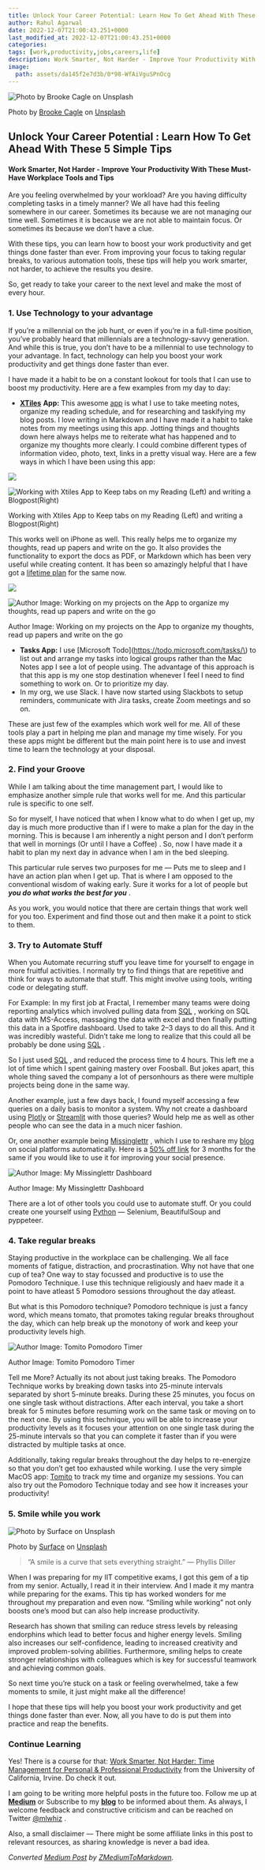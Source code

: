 ```yaml
---
title: Unlock Your Career Potential: Learn How To Get Ahead With These 5 Simple Tips
author: Rahul Agarwal
date: 2022-12-07T21:00:43.251+0000
last_modified_at: 2022-12-07T21:00:43.251+0000
categories: 
tags: [work,productivity,jobs,careers,life]
description: Work Smarter, Not Harder - Improve Your Productivity With These Must-Have Workplace Tools and Tips
image:
  path: assets/da145f2e7d3b/0*98-WfAiVguSPnOcg
---
```




![Photo by [Brooke Cagle](https://unsplash.com/@brookecagle?utm_source=medium&utm_medium=referral) on [Unsplash](https://unsplash.com?utm_source=medium&utm_medium=referral)](assets/da145f2e7d3b/0*98-WfAiVguSPnOcg)

Photo by [Brooke Cagle](https://unsplash.com/@brookecagle?utm_source=medium&utm_medium=referral) on [Unsplash](https://unsplash.com?utm_source=medium&utm_medium=referral)
## Unlock Your Career Potential : Learn How To Get Ahead With These 5 Simple Tips
#### Work Smarter, Not Harder \- Improve Your Productivity With These Must\-Have Workplace Tools and Tips

Are you feeling overwhelmed by your workload? Are you having difficulty completing tasks in a timely manner? We all have had this feeling somewhere in our career\. Sometimes its because we are not managing our time well\. Sometimes it is because we are not able to maintain focus\. Or sometimes its because we don’t have a clue\.

With these tips, you can learn how to boost your work productivity and get things done faster than ever\. From improving your focus to taking regular breaks, to various automation tools, these tips will help you work smarter, not harder, to achieve the results you desire\.

So, get ready to take your career to the next level and make the most of every hour\.
### 1\. Use Technology to your advantage

If you’re a millennial on the job hunt, or even if you’re in a full\-time position, you’ve probably heard that millennials are a technology\-savvy generation\. And while this is true, you don’t have to be a millennial to use technology to your advantage\. In fact, technology can help you boost your work productivity and get things done faster than ever\.

I have made it a habit to be on a constant lookout for tools that I can use to boost my productivity\. Here are a few examples from my day to day:
- [**XTiles**](https://xtiles.app?lmref=04tTkA) **App:** This awesome [app](https://xtiles.app?lmref=04tTkA) is what I use to take meeting notes, organize my reading schedule, and for researching and taskifying my blog posts\. I love writing in Markdown and I have made it a habit to take notes from my meetings using this app\. Jotting things and thoughts down here always helps me to reiterate what has happened and to organize my thoughts more clearly\. I could combine different types of information video, photo, text, links in a pretty visual way\. Here are a few ways in which I have been using this app:



![](assets/da145f2e7d3b/1*TKKxmUPHKlL1Cuay7yq6pw.png)



![Working with Xtiles App to Keep tabs on my Reading \(Left\) and writing a Blogpost\(Right\)](assets/da145f2e7d3b/1*3pQu0435z5aGkYVHllae5Q.png)

Working with Xtiles App to Keep tabs on my Reading \(Left\) and writing a Blogpost\(Right\)

This works well on iPhone as well\. This really helps me to organize my thoughts, read up papers and write on the go\. It also provides the functionality to export the docs as PDF, or Markdown which has been very useful while creating content\. It has been so amazingly helpful that I have got a [lifetime plan](https://xtiles.app?lmref=04tTkA) for the same now\.


![](assets/da145f2e7d3b/1*v1L3hnJOnz8X4yQL8BZWDA.png)



![Author Image: Working on my projects on the App to organize my thoughts, read up papers and write on the go](assets/da145f2e7d3b/1*bfH_iS7L_hasP1ljdos2Hg.png)

Author Image: Working on my projects on the App to organize my thoughts, read up papers and write on the go
- **Tasks App:** I use [Microsoft Todo](https://todo.microsoft.com/tasks/\) to list out and arrange my tasks into logical groups rather than the Mac Notes app I see a lot of people using\. The advantage of this approach is that this app is my one stop destination whenever I feel I need to find something to work on\. Or to prioritize my day\.
- In my org, we use Slack\. I have now started using Slackbots to setup reminders, communicate with Jira tasks, create Zoom meetings and so on\.


These are just few of the examples which work well for me\. All of these tools play a part in helping me plan and manage my time wisely\. For you these apps might be different but the main point here is to use and invest time to learn the technology at your disposal\.
### 2\. Find your Groove

While I am talking about the time management part, I would like to emphasize another simple rule that works well for me\. And this particular rule is specific to one self\.

So for myself, I have noticed that when I know what to do when I get up, my day is much more productive than if I were to make a plan for the day in the morning\. This is because I am inherently a night person and I don’t perform that well in mornings \(Or until I have a Coffee\) \. So, now I have made it a habit to plan my next day in advance when I am in the bed sleeping\.

This particular rule serves two purposes for me — Puts me to sleep and I have an action plan when I get up\. That is where I am opposed to the conventional wisdom of waking early\. Sure it works for a lot of people but **_you do what works the best for you_** \.

As you work, you would notice that there are certain things that work well for you too\. Experiment and find those out and then make it a point to stick to them\.
### 3\. Try to Automate Stuff

When you Automate recurring stuff you leave time for yourself to engage in more fruitful activities\. I normally try to find things that are repetitive and think for ways to automate that stuff\. This might involve using tools, writing code or delegating stuff\.

For Example: In my first job at Fractal, I remember many teams were doing reporting analytics which involved pulling data from [SQL](https://towardsdatascience.com/learning-sql-the-hard-way-4173f11b26f1) , working on SQL data with MS\-Access, massaging the data with excel and then finally putting this data in a Spotfire dashboard\. Used to take 2–3 days to do all this\. And it was incredibly wasteful\. Didn’t take me long to realize that this could all be probably be done using [SQL](https://towardsdatascience.com/learning-sql-the-hard-way-4173f11b26f1) \.

So I just used [SQL](https://towardsdatascience.com/learning-sql-the-hard-way-4173f11b26f1) , and reduced the process time to 4 hours\. This left me a lot of time which I spent gaining mastery over Foosball\. But jokes apart, this whole thing saved the company a lot of personhours as there were multiple projects being done in the same way\.

Another example, just a few days back, I found myself accessing a few queries on a daily basis to monitor a system\. Why not create a dashboard using [Plotly](https://mlwhiz.com/blog/2019/05/05/plotly_express/?utm_campaign=shareaholic&utm_medium=reddit&utm_source=news) or [Streamlit](https://towardsdatascience.com/how-to-write-web-apps-using-simple-python-for-data-scientists-a227a1a01582) with those queries? Would help me as well as other people who can see the data in a much nicer fashion\.

Or, one another example being [Missinglettr](https://lttr.ai/5eha) , which I use to reshare my [blog](http://mlwhiz.com) on social platforms automatically\. Here is a [50% off link](https://lttr.ai/5eha) for 3 months for the same if you would like to use it for improving your social presence\.


![Author Image: My Missinglettr Dashboard](assets/da145f2e7d3b/1*5-HoimQLdsTwonDr2P5GtA.png)

Author Image: My Missinglettr Dashboard

There are a lot of other tools you could use to automate stuff\. Or you could create one yourself using [Python](https://mlwhiz.gumroad.com/l/advanced_python_tips) — Selenium, BeautifulSoup and pyppeteer\.
### 4\. Take regular breaks

Staying productive in the workplace can be challenging\. We all face moments of fatigue, distraction, and procrastination\. Why not have that one cup of tea? One way to stay focussed and productive is to use the Pomodoro Technique\. I use this technique religiously and haev made it a point to have atleast 5 Pomodoro sessions throughout the day atleast\.

But what is this Pomodoro technique? Pomodoro technique is just a fancy word, which means tomato, that promotes taking regular breaks throughout the day, which can help break up the monotony of work and keep your productivity levels high\.


![Author Image: Tomito Pomodoro Timer](assets/da145f2e7d3b/1*9ojFhg_8isr-8dYpdlUu4g.png)

Author Image: Tomito Pomodoro Timer

Tell me More? Actually its not about just taking breaks\. The Pomodoro Technique works by breaking down tasks into 25\-minute intervals separated by short 5\-minute breaks\. During these 25 minutes, you focus on one single task without distractions\. After each interval, you take a short break for 5 minutes before resuming work on the same task or moving on to the next one\. By using this technique, you will be able to increase your productivity levels as it focuses your attention on one single task during the 25\-minute intervals so that you can complete it faster than if you were distracted by multiple tasks at once\.

Additionally, taking regular breaks throughout the day helps to re\-energize so that you don’t get too exhausted while working\. I use the very simple MacOS app: [Tomito](https://tomito.app/) to track my time and organize my sessions\. You can also try out the Pomodoro Technique today and see how it increases your productivity\!
### 5\. Smile while you work


![Photo by [Surface](https://unsplash.com/@surface?utm_source=medium&utm_medium=referral) on [Unsplash](https://unsplash.com?utm_source=medium&utm_medium=referral)](assets/da145f2e7d3b/0*UZNq80GcZm00qHx9)

Photo by [Surface](https://unsplash.com/@surface?utm_source=medium&utm_medium=referral) on [Unsplash](https://unsplash.com?utm_source=medium&utm_medium=referral)


> “A smile is a curve that sets everything straight\.” — Phyllis Diller 





When I was preparing for my IIT competitive exams, I got this gem of a tip from my senior\. Actually, I read it in their interview\. And I made it my mantra while preparing for the exams\. This tip has worked wonders for me throughout my preparation and even now\. “Smiling while working” not only boosts one’s mood but can also help increase productivity\.

Research has shown that smiling can reduce stress levels by releasing endorphins which lead to better focus and higher energy levels\. Smiling also increases our self\-confidence, leading to increased creativity and improved problem\-solving abilities\. Furthermore, smiling helps to create stronger relationships with colleagues which is key for successful teamwork and achieving common goals\.

So next time you’re stuck on a task or feeling overwhelmed, take a few moments to smile, it just might make all the difference\!

I hope that these tips will help you boost your work productivity and get things done faster than ever\. Now, all you have to do is put them into practice and reap the benefits\.
### Continue Learning

Yes\! There is a course for that: [Work Smarter, Not Harder: Time Management for Personal & Professional Productivity](https://imp.i384100.net/GjzVy2) from the University of California, Irvine\. Do check it out\.

I am going to be writing more helpful posts in the future too\. Follow me up at [**Medium**](https://medium.com/@rahul_agarwal) or Subscribe to my [**blog**](https://mlwhiz.ck.page/a9b8bda70c) to be informed about them\. As always, I welcome feedback and constructive criticism and can be reached on Twitter [@mlwhiz](https://twitter.com/MLWhiz) \.

Also, a small disclaimer — There might be some affiliate links in this post to relevant resources, as sharing knowledge is never a bad idea\.



_Converted [Medium Post](https://medium.com/@mlwhiz/unlock-your-career-potential-learn-how-to-get-ahead-with-these-5-simple-tips-da145f2e7d3b) by [ZMediumToMarkdown](https://github.com/ZhgChgLi/ZMediumToMarkdown)._
